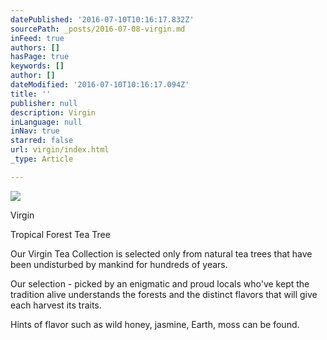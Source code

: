 ```yaml
---
datePublished: '2016-07-10T10:16:17.832Z'
sourcePath: _posts/2016-07-08-virgin.md
inFeed: true
authors: []
hasPage: true
keywords: []
author: []
dateModified: '2016-07-10T10:16:17.094Z'
title: ''
publisher: null
description: Virgin
inLanguage: null
inNav: true
starred: false
url: virgin/index.html
_type: Article

---
```

![](https://the-grid-user-content.s3-us-west-2.amazonaws.com/6c8e6756-9608-498d-8b79-5f725e36f0f6.jpg)

Virgin

Tropical Forest Tea Tree

Our Virgin Tea Collection is selected only from natural tea trees that have been undisturbed by mankind for hundreds of years.

Our selection - picked by an enigmatic and proud locals who've kept the tradition alive understands the forests and the distinct flavors that will give each harvest its traits.

Hints of flavor such as wild honey, jasmine, Earth, moss can be found.